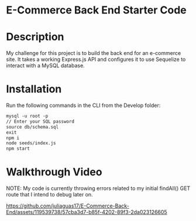 # E-Commerce Back End Starter Code

# Description
My challenge for this project is to build the back end for an e-commerce site. It takes a working Express.js API and configures it to use Sequelize to interact with a MySQL database.

# Installation
Run the following commands in the CLI from the Develop folder:
```md
mysql -u root -p
// Enter your SQL password
source db/schema.sql
exit
npm i
node seeds/index.js
npm start
```
# Walkthrough Video

NOTE: My code is currently throwing errors related to my initial findAll() GET route that I intend to debug later on.

https://github.com/juliaguas17/E-Commerce-Back-End/assets/119539738/57cba3d7-b85f-4202-89f3-2da023126605

